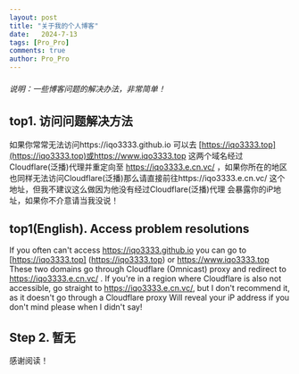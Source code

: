 ```yaml
---
layout: post
title: "关于我的个人博客"
date:   2024-7-13
tags: [Pro_Pro]
comments: true
author: Pro_Pro
---
```


###### 说明：一些博客问题的解决办法，非常简单！
<!-- more -->

##  top1. 访问问题解决方法

如果你常常无法访问https://iqo3333.github.io 可以去 [https://iqo3333.top](https://iqo3333.top)或https://www.iqo3333.top 这两个域名经过Cloudflare(泛播)代理并重定向至 https://iqo3333.e.cn.vc/ ，如果你所在的地区也同样无法访问Cloudflare(泛播)那么请直接前往https://iqo3333.e.cn.vc/ 这个地址，但我不建议这么做因为他没有经过Cloudflare(泛播)代理
会暴露你的iP地址，如果你不介意请当我没说！

## top1(English). Access problem resolutions

If you often can't access https://iqo3333.github.io you can go to [https://iqo3333.top] (https://iqo3333.top) or https://www.iqo3333.top These two domains go through Cloudflare (Omnicast) proxy and redirect to https://iqo3333.e.cn.vc/ . If you're in a region where Cloudflare is also not accessible, go straight to https://iqo3333.e.cn.vc/, but I don't recommend it, as it doesn't go through a Cloudflare proxy
Will reveal your iP address if you don't mind please when I didn't say!


## Step 2. 暂无



感谢阅读！
